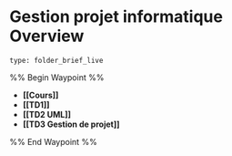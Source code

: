 # Gestion projet informatique Overview
 
```ccard
type: folder_brief_live
```
 
%% Begin Waypoint %%
- **[[Cours]]**
- **[[TD1]]**
- **[[TD2 UML]]**
- **[[TD3 Gestion de projet]]**

%% End Waypoint %%